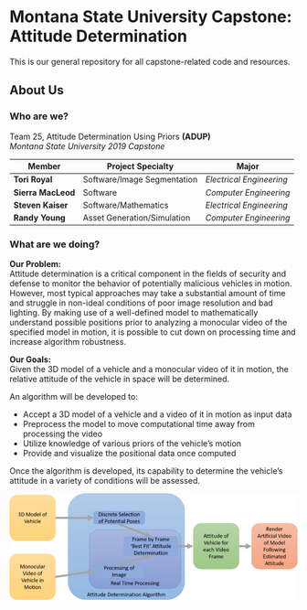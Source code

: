# Montana State University Capstone: Attitude Determination
This is our general repository for all capstone-related code and resources.

## About Us
### Who are we?

Team 25, Attitude Determination Using Priors **(ADUP)**  
*Montana State University 2019 Capstone*
 
| **Member**         | **Project Specialty**        | **Major**                |
|--------------------|------------------------------|--------------------------|
| **Tori Royal**     | Software/Image Segmentation  | *Electrical Engineering* |
| **Sierra MacLeod** | Software                     | *Computer Engineering*   |
| **Steven Kaiser**  | Software/Mathematics         | *Electrical Engineering* |
| **Randy Young**    | Asset Generation/Simulation  | *Computer Engineering*   |
    
### What are we doing?

**Our Problem:**  
Attitude determination is a critical component in the fields of security and defense to monitor the behavior of potentially malicious vehicles in motion. However, most typical approaches may take a substantial amount of time and struggle in non-ideal conditions of poor image resolution and bad lighting. By making use of a well-defined model to mathematically understand possible positions prior to analyzing a monocular video of the specified model in motion, it is possible to cut down on processing time and increase algorithm robustness.

**Our Goals:**  
Given the 3D model of a vehicle and a monocular video of it in motion, the relative attitude of the vehicle in space will be determined.

An algorithm will be developed to:
 - Accept a 3D model of a vehicle and a video of it in motion as input data
 - Preprocess the model to move computational time away from processing the video
 - Utilize knowledge of various priors of the vehicle’s motion
 - Provide and visualize the positional data once computed

Once the algorithm is developed, its capability to determine the vehicle’s attitude in a variety of conditions will be assessed.

![ADUP Block Diagram](resources/images/block_diagram_2018-10-08.png)
